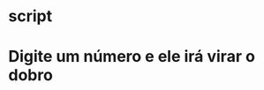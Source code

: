 # script
<h1>Digite um número e ele irá virar o dobro</h1>

<!DOCTYPE html>
<html lang="pt-br">
<head>
    <meta charset="UTF-8">
    <meta http-equiv="X-UA-Compatible" content="IE=edge">
    <meta name="viewport" content="width=device-width, initial-scale=1.0">
    <title>Aula 1</title>
</head>
<body>
    <script>
        var num1;
        var multipli;
        num1 = prompt("Digite qualquer número: ");
        num1 = parseFloat(num1);
        multipli = num1*2;
        alert("o dobro desse número é; " +multipli);
    </script>
</body>
</html>
